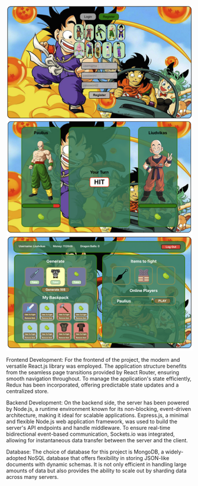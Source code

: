![3.png](3.png)![2.png](2.png)![4.png](4.png)

Frontend Development:
For the frontend of the project, the modern and versatile React.js library was employed. The application structure benefits from the seamless page transitions provided by React Router, ensuring smooth navigation throughout. To manage the application's state efficiently, Redux has been incorporated, offering predictable state updates and a centralized store.

Backend Development:
On the backend side, the server has been powered by Node.js, a runtime environment known for its non-blocking, event-driven architecture, making it ideal for scalable applications. Express.js, a minimal and flexible Node.js web application framework, was used to build the server's API endpoints and handle middleware. To ensure real-time bidirectional event-based communication, Sockets.io was integrated, allowing for instantaneous data transfer between the server and the client.

Database:
The choice of database for this project is MongoDB, a widely-adopted NoSQL database that offers flexibility in storing JSON-like documents with dynamic schemas. It is not only efficient in handling large amounts of data but also provides the ability to scale out by sharding data across many servers.